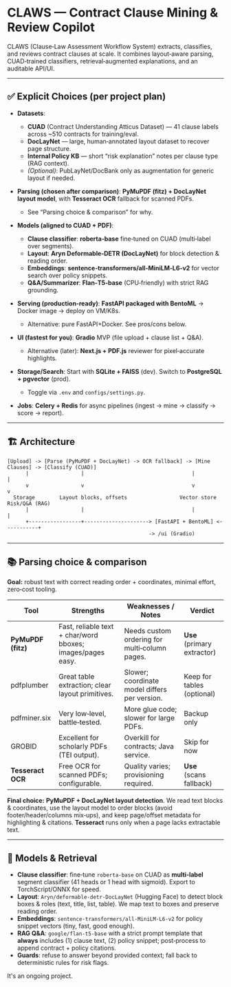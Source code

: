 # CLAWS — Contract Clause Mining & Review Copilot

CLAWS (Clause‑Law Assessment Workflow System) extracts, classifies, and reviews contract clauses at scale. It combines layout‑aware parsing, CUAD‑trained classifiers, retrieval‑augmented explanations, and an auditable API/UI.

---

## ✅ Explicit Choices (per project plan)

- **Datasets**: 
  - **CUAD** (Contract Understanding Atticus Dataset) — 41 clause labels across ~510 contracts for training/eval.
  - **DocLayNet** — large, human‑annotated layout dataset to recover page structure.
  - **Internal Policy KB** — short “risk explanation” notes per clause type (RAG context).
  - *(Optional)*: PubLayNet/DocBank only as augmentation for generic layout if needed.

- **Parsing (chosen after comparison)**: **PyMuPDF (fitz) + DocLayNet layout model**, with **Tesseract OCR** fallback for scanned PDFs.
  - See “Parsing choice & comparison” for why.

- **Models (aligned to CUAD + PDF)**:
  - **Clause classifier**: **roberta‑base** fine‑tuned on CUAD (multi‑label over segments).
  - **Layout**: **Aryn Deformable‑DETR (DocLayNet)** for block detection & reading order.
  - **Embeddings**: **sentence‑transformers/all‑MiniLM‑L6‑v2** for vector search over policy snippets.
  - **Q&A/Summarizer**: **Flan‑T5‑base** (CPU‑friendly) with strict RAG grounding.

- **Serving (production‑ready)**: **FastAPI packaged with BentoML** → Docker image → deploy on VM/K8s.
  - Alternative: pure FastAPI+Docker. See pros/cons below.

- **UI (fastest for you)**: **Gradio** MVP (file upload + clause list + Q&A). 
  - Alternative (later): **Next.js + PDF.js** reviewer for pixel‑accurate highlights.

- **Storage/Search**: Start with **SQLite + FAISS** (dev). Switch to **PostgreSQL + pgvector** (prod).
  - Toggle via `.env` and `configs/settings.py`.

- **Jobs**: **Celery + Redis** for async pipelines (ingest → mine → classify → score → report).

---

## 🏗️ Architecture

```
[Upload] -> [Parse (PyMuPDF + DocLayNet) -> OCR fallback] -> [Mine Clauses] -> [Classify (CUAD)]
      |                 |                                   |                   |
      v                 v                                   v                   v
  Storage        Layout blocks, offsets                 Vector store        Risk/Q&A (RAG)
      |                 |                                   |                   |
      +-----------------+---------------------> [FastAPI + BentoML] <-----------+
                                              -> /ui (Gradio)
```

---

## 📚 Parsing choice & comparison

**Goal:** robust text with correct reading order + coordinates, minimal effort, zero‑cost tooling.

| Tool              | Strengths                                                      | Weaknesses / Notes                             | Verdict |
|-------------------|----------------------------------------------------------------|------------------------------------------------|--------|
| **PyMuPDF (fitz)**| Fast, reliable text + char/word bboxes; images/pages easy.     | Needs custom ordering for multi‑column pages.  | **Use** (primary extractor) |
| pdfplumber        | Great table extraction; clear layout primitives.               | Slower; coordinate model differs per version.  | Keep for tables (optional) |
| pdfminer.six      | Very low‑level, battle‑tested.                                 | More glue code; slower for large PDFs.         | Backup only |
| GROBID            | Excellent for scholarly PDFs (TEI output).                     | Overkill for contracts; Java service.          | Skip for now |
| **Tesseract OCR** | Free OCR for scanned PDFs; configurable.                       | Quality varies; provisioning required.         | **Use** (scans fallback) |

**Final choice:** **PyMuPDF + DocLayNet layout detection**. We read text blocks & coordinates, use the layout model to order blocks (avoid footer/header/columns mix‑ups), and keep page/offset metadata for highlighting & citations. **Tesseract** runs only when a page lacks extractable text.

---

## 🧠 Models & Retrieval

- **Clause classifier**: fine‑tune `roberta-base` on CUAD as **multi‑label** segment classifier (41 heads or 1 head with sigmoid). Export to TorchScript/ONNX for speed.
- **Layout**: `Aryn/deformable-detr-DocLayNet` (Hugging Face) to detect block boxes & roles (text, title, list, table). We map text to boxes and preserve reading order.
- **Embeddings**: `sentence-transformers/all-MiniLM-L6-v2` for policy snippet vectors (tiny, fast, good enough).
- **RAG Q&A**: `google/flan-t5-base` with a strict prompt template that **always** includes (1) clause text, (2) policy snippet; post‑process to append contract + policy citations.
- **Guards**: refuse to answer beyond provided context; fall back to deterministic rules for risk flags.

It's an ongoing project.

